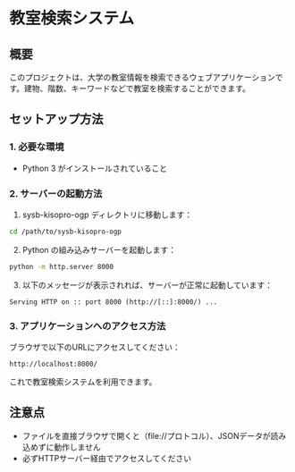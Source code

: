 # 教室検索システム

## 概要
このプロジェクトは、大学の教室情報を検索できるウェブアプリケーションです。建物、階数、キーワードなどで教室を検索することができます。

## セットアップ方法

### 1. 必要な環境
- Python 3 がインストールされていること

### 2. サーバーの起動方法

1. sysb-kisopro-ogp ディレクトリに移動します：
```bash
cd /path/to/sysb-kisopro-ogp
```

2. Python の組み込みサーバーを起動します：
```bash
python -m http.server 8000
```

3. 以下のメッセージが表示されれば、サーバーが正常に起動しています：
```
Serving HTTP on :: port 8000 (http://[::]:8000/) ...
```

### 3. アプリケーションへのアクセス方法

ブラウザで以下のURLにアクセスしてください：
```
http://localhost:8000/
```

これで教室検索システムを利用できます。

## 注意点
- ファイルを直接ブラウザで開くと（file://プロトコル）、JSONデータが読み込めずに動作しません
- 必ずHTTPサーバー経由でアクセスしてください

